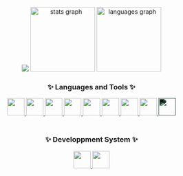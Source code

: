 <div align="center">
  <img src="https://github-profile-trophy.vercel.app/?username=SheiylaDev&column=7&theme=juicyfresh&no-bg=true&no-frame=true&dummy=123456" />
  <img src="https://github-readme-stats-git-masterrstaa-rickstaa.vercel.app/api?hide_title=false&hide_rank=false&show_icons=true&include_all_commits=true&count_private=true&disable_animations=false&theme=dracula&locale=en&hide_border=false&username=SheiylaDev&dummy=123456" height="150" alt="stats graph" />
  <img src="https://github-readme-stats-git-masterrstaa-rickstaa.vercel.app/api/top-langs?locale=en&hide_title=false&layout=compact&card_width=320&langs_count=5&theme=dracula&hide_border=false&username=SheiylaDev&dummy=123456" height="150" alt="languages graph" />
  <h3>✨ Languages and Tools ✨</h3>
  <a href="https://fr.wikipedia.org/wiki/C_Sharp" target="_blank" rel="noreferrer">
    <img src="https://cdn.jsdelivr.net/gh/devicons/devicon/icons/csharp/csharp-original.svg" width="40" height="40" />
  </a>
  <a href="https://www.java.com" target="_blank" rel="noreferrer">
    <img src="https://cdn.jsdelivr.net/gh/devicons/devicon/icons/java/java-original-wordmark.svg" width="40" height="40" />
  </a>
  <a href="https://nodejs.org/en" target="_blank" rel="noreferrer">
    <img src="https://cdn.jsdelivr.net/gh/devicons/devicon/icons/nodejs/nodejs-original.svg" width="40" height="40" />
  </a>
  <a href="https://www.electronjs.org" target="_blank" rel="noreferrer">
    <img src="https://cdn.jsdelivr.net/gh/devicons/devicon/icons/electron/electron-original.svg" width="40" height="40" />
  </a>
  <a href="https://www.php.net" target="_blank" rel="noreferrer">
    <img src="https://cdn.jsdelivr.net/gh/devicons/devicon/icons/php/php-plain.svg" width="40" height="40" />
  </a>
    <a href="https://en.wikipedia.org/wiki/HTML5" target="_blank" rel="noreferrer">
    <img src="https://cdn.jsdelivr.net/gh/devicons/devicon/icons/html5/html5-plain-wordmark.svg" width="40" height="40" />
  </a>
  <a href="https://en.wikipedia.org/wiki/CSS" target="_blank" rel="noreferrer">
    <img src="https://cdn.jsdelivr.net/gh/devicons/devicon/icons/css3/css3-plain-wordmark.svg" width="40" height="40" />
  </a>
  <a href="https://www.mysql.com" target="_blank" rel="noreferrer">
    <img src="https://cdn.jsdelivr.net/gh/devicons/devicon/icons/mysql/mysql-original-wordmark.svg" width="40" height="40" />
  </a>
  <a href="https://unity.com" target="_blank" rel="noreferrer">
    <img src="https://cdn.jsdelivr.net/gh/devicons/devicon/icons/unity/unity-original.svg" style="filter: invert(100%) sepia(100%) saturate(100%) hue-rotate(100deg) brightness(100%) contrast(100%);" width="40" height="40" />
  </a>
  <h3><br>✨ Developpment System ✨</h3>
  <a href="https://www.microsoft.com" target="_blank" rel="noreferrer">
    <img src="https://cdn.jsdelivr.net/gh/devicons/devicon/icons/windows8/windows8-original.svg" width="40" height="40" />
  </a>
  <a href="https://en.wikipedia.org/wiki/Linux" target="_blank" rel="noreferrer">
    <img src="https://cdn.jsdelivr.net/gh/devicons/devicon/icons/linux/linux-original.svg" width="40" height="40" />
  </a>
</div>

<!--
**SheiylaDev/SheiylaDev** is a ✨ _special_ ✨ repository because its `README.md` (this file) appears on your GitHub profile.

Here are some ideas to get you started:

- 🔭 I’m currently working on ...
- 🌱 I’m currently learning ...
- 👯 I’m looking to collaborate on ...
- 🤔 I’m looking for help with ...
- 💬 Ask me about ...
- 📫 How to reach me: ...
- 😄 Pronouns: ...
- ⚡ Fun fact: ...
-->
